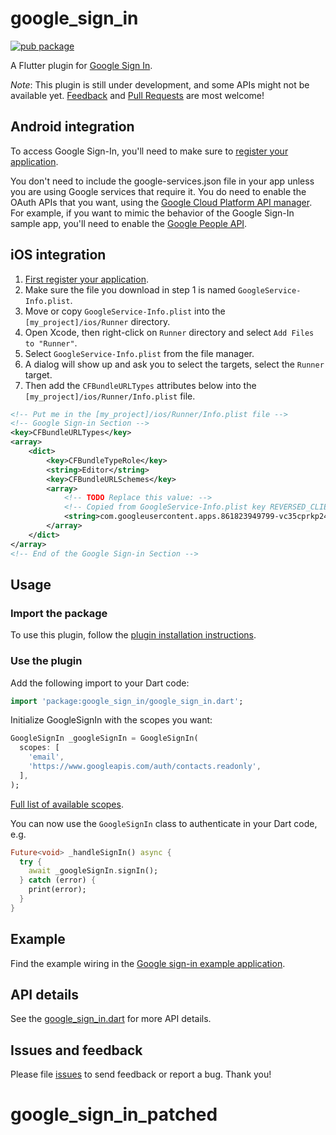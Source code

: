 # google_sign_in

[![pub package](https://img.shields.io/pub/v/google_sign_in.svg)](https://pub.dartlang.org/packages/google_sign_in)

A Flutter plugin for [Google Sign In](https://developers.google.com/identity/).

*Note*: This plugin is still under development, and some APIs might not be available yet. [Feedback](https://github.com/flutter/flutter/issues) and [Pull Requests](https://github.com/flutter/plugins/pulls) are most welcome!

## Android integration

To access Google Sign-In, you'll need to make sure to [register your
application](https://developers.google.com/mobile/add?platform=android).

You don't need to include the google-services.json file in your app unless you
are using Google services that require it. You do need to enable the OAuth APIs
that you want, using the [Google Cloud Platform API
manager](https://console.developers.google.com/). For example, if you
want to mimic the behavior of the Google Sign-In sample app, you'll need to
enable the [Google People API](https://developers.google.com/people/).

## iOS integration

1. [First register your application](https://developers.google.com/mobile/add?platform=ios).
2. Make sure the file you download in step 1 is named `GoogleService-Info.plist`.
3. Move or copy `GoogleService-Info.plist` into the `[my_project]/ios/Runner` directory.
4. Open Xcode, then right-click on `Runner` directory and select `Add Files to "Runner"`.
5. Select `GoogleService-Info.plist` from the file manager.
6. A dialog will show up and ask you to select the targets, select the `Runner` target.
7. Then add the `CFBundleURLTypes` attributes below into the `[my_project]/ios/Runner/Info.plist` file.

```xml
<!-- Put me in the [my_project]/ios/Runner/Info.plist file -->
<!-- Google Sign-in Section -->
<key>CFBundleURLTypes</key>
<array>
	<dict>
		<key>CFBundleTypeRole</key>
		<string>Editor</string>
		<key>CFBundleURLSchemes</key>
		<array>
			<!-- TODO Replace this value: -->
			<!-- Copied from GoogleService-Info.plist key REVERSED_CLIENT_ID -->
			<string>com.googleusercontent.apps.861823949799-vc35cprkp249096uujjn0vvnmcvjppkn</string>
		</array>
	</dict>
</array>
<!-- End of the Google Sign-in Section -->
```

## Usage

### Import the package
To use this plugin, follow the [plugin installation instructions](https://pub.dartlang.org/packages/google_sign_in#pub-pkg-tab-installing).

### Use the plugin
Add the following import to your Dart code:

```dart
import 'package:google_sign_in/google_sign_in.dart';
```

Initialize GoogleSignIn with the scopes you want:

```dart
GoogleSignIn _googleSignIn = GoogleSignIn(
  scopes: [
    'email',
    'https://www.googleapis.com/auth/contacts.readonly',
  ],
);
```
[Full list of available scopes](https://developers.google.com/identity/protocols/googlescopes).

You can now use the `GoogleSignIn` class to authenticate in your Dart code, e.g.

```dart
Future<void> _handleSignIn() async {
  try {
    await _googleSignIn.signIn();
  } catch (error) {
    print(error);
  }
}
```

## Example

Find the example wiring in the [Google sign-in example application](https://github.com/flutter/plugins/blob/master/packages/google_sign_in/example/lib/main.dart).

## API details

See the [google_sign_in.dart](https://github.com/flutter/plugins/blob/master/packages/google_sign_in/lib/google_sign_in.dart) for more API details.

## Issues and feedback

Please file [issues](https://github.com/flutter/flutter/issues/new)
to send feedback or report a bug. Thank you!
# google_sign_in_patched
